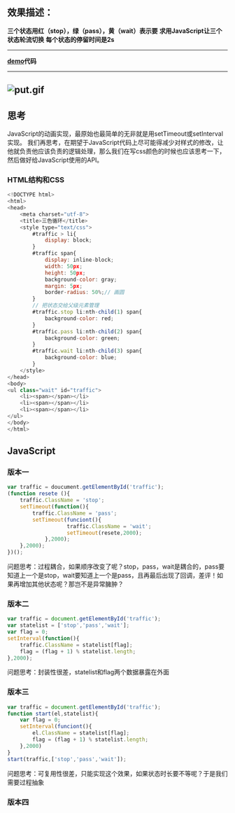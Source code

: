 ## 效果描述：
**三个状态用红（stop），绿（pass），黄（wait）表示要**
**求用JavaScript让三个状态轮流切换**
**每个状态的停留时间是2s**

------------
**[demo](https://github.com/zhupeiyuan-2016/demos/tree/master/lights)代码**

------------
![put.gif](http://ouvyoji2r.bkt.clouddn.com/2018/03/1023982071.gif)
-----------
## 思考
  JavaScript的动画实现，最原始也最简单的无非就是用setTimeout或setInterval实现。
 我们再思考，在期望于JavaScript代码上尽可能得减少对样式的修改，让他就负责他应该负责的逻辑处理，那么我们在写css颜色的时候也应该思考一下，然后做好给JavaScript使用的API。
### HTML结构和CSS
```javascript
<!DOCTYPE html>
<html>
<head>
	<meta charset="utf-8">
	<title>三色循环</title>
	<style type="text/css">
		#traffic > li{
			display: block;
		}
		#traffic span{
			display: inline-block;
			width: 50px;
			height: 50px;
			background-color: gray;
			margin: 5px;
			border-radius: 50%;// 画圆
		}
		// 把状态交给父级元素管理
		#traffic.stop li:nth-child(1) span{
			background-color: red;
		}
		#traffic.pass li:nth-child(2) span{
			background-color: green;
		}
		#traffic.wait li:nth-child(3) span{
			background-color: blue;
		}
	</style>
</head>
<body>
<ul class="wait" id="traffic">
	<li><span></span></li>
	<li><span></span></li>
	<li><span></span></li>
</ul>
</body>
</html>
```
## JavaScript
### 版本一
```javascript
var traffic = doucument.getElementById('traffic');
(function resete (){
	traffic.ClassName = 'stop';
	setTimeout(function(){
		traffic.ClassName = 'pass';
		setTimeout(funciont(){
				   traffic.ClassName = 'wait';
				   setTimeout(resete,2000);
			},2000);
	},2000);
})();
```
问题思考：过程耦合，如果顺序改变了呢？stop，pass，wait是耦合的，pass要知道上一个是stop，wait要知道上一个是pass，且再最后出现了回调，差评！如果再增加其他状态呢？那岂不是异常臃肿？
### 版本二
```javascript
var traffic = document.getElementById('traffic');
var statelist = ['stop','pass','wait'];
var flag = 0;
setInterval(function(){
	traffic.ClassName = statelist[flag];
	flag = (flag + 1) % statelist.length;
},2000);

```
问题思考：封装性很差，statelist和flag两个数据暴露在外面
### 版本三
```javascript
var traffic = document.getElementById('traffic');
function start(el,statelist){
	var flag = 0;
	setInterval(funciont(){
		el.ClassName = statelist[flag];
		flag = (flag + 1) % statelist.length;
	},2000)
}
start(traffic,['stop','pass','wait']);

```
问题思考：可复用性很差，只能实现这个效果，如果状态时长要不等呢？于是我们需要过程抽象
### 版本四




